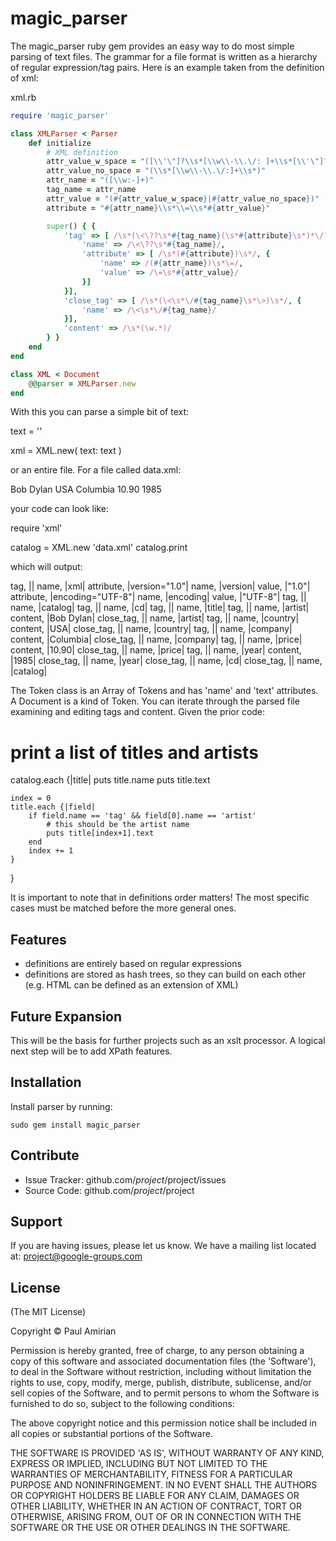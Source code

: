 magic_parser
============

The magic_parser ruby gem provides an easy way to do most simple parsing of text files. The grammar for a file format is written as a hierarchy of regular expression/tag pairs. Here is an example taken from the definition of xml:

xml.rb

```ruby
require 'magic_parser'

class XMLParser < Parser
	def initialize
		# XML definition
		attr_value_w_space = "([\\'\"]?\\s*[\\w\\-\\.\/: ]+\\s*[\\'\"]?)"
		attr_value_no_space = "(\\s*[\\w\\-\\.\/:]+\\s*)"
		attr_name = "([\\w:-]+)"
		tag_name = attr_name
		attr_value = "(#{attr_value_w_space}|#{attr_value_no_space})"
		attribute = "#{attr_name}\\s*\\=\\s*#{attr_value}"

		super() { {
			'tag' => [ /\s*(\<\??\s*#{tag_name}(\s*#{attribute}\s*)*\/?\s*\??\>)\s*/, {
				'name' => /\<\??\s*#{tag_name}/,
				'attribute' => [ /\s*(#{attribute})\s*/, {
					'name' => /(#{attr_name})\s*\=/,
					'value' => /\=\s*#{attr_value}/
				}]
			}],
			'close_tag' => [ /\s*(\<\s*\/#{tag_name}\s*\>)\s*/, {
				'name' => /\<\s*\/#{tag_name}/
			}],
			'content' => /\s*(\w.*)/
		} }
	end
end

class XML < Document
	@@parser = XMLParser.new
end
```

With this you can parse a simple bit of text:

text = '<?xml version="1.0" encoding="UTF-8"?>'

xml = XML.new( text: text )

or an entire file. For a file called data.xml:

<?xml version="1.0" encoding="UTF-8"?>
<catalog>
  <cd>
    <title>Empire Burlesque</title>
    <artist>Bob Dylan</artist>
    <country>USA</country>
    <company>Columbia</company>
    <price>10.90</price>
    <year>1985</year>
  </cd>
</catalog>

your code can look like:

require 'xml'

catalog = XML.new 'data.xml'
catalog.print

which will output:

tag, |<?xml version="1.0" encoding="UTF-8"?>|
	name, |xml|
	attribute, |version="1.0"|
		name, |version|
		value, |"1.0"|
	attribute, |encoding="UTF-8"|
		name, |encoding|
		value, |"UTF-8"|
tag, |<catalog>|
	name, |catalog|
tag, |<cd>|
	name, |cd|
tag, |<title>|
	name, |title|
content, |Empire Burlesque|
close_tag, |</title>|
	name, |title|
tag, |<artist>|
	name, |artist|
content, |Bob Dylan|
close_tag, |</artist>|
	name, |artist|
tag, |<country>|
	name, |country|
content, |USA|
close_tag, |</country>|
	name, |country|
tag, |<company>|
	name, |company|
content, |Columbia|
close_tag, |</company>|
	name, |company|
tag, |<price>|
	name, |price|
content, |10.90|
close_tag, |</price>|
	name, |price|
tag, |<year>|
	name, |year|
content, |1985|
close_tag, |</year>|
	name, |year|
close_tag, |</cd>|
	name, |cd|
close_tag, |</catalog>|
	name, |catalog|

The Token class is an Array of Tokens and has 'name' and 'text' attributes. A Document is a kind of Token. You can iterate through the parsed file examining and editing tags and content. Given the prior code:

# print a list of titles and artists
catalog.each {|title|
	puts title.name
	puts title.text

	index = 0
	title.each {|field|
		if field.name == 'tag' && field[0].name == 'artist'
			# this should be the artist name
			puts title[index+1].text
		end
		index += 1
	}
}

It is important to note that in definitions order matters! The most specific cases must be matched before the more general ones.

Features
--------
- definitions are entirely based on regular expressions
- definitions are stored as hash trees, so they can build on each other (e.g. HTML can be defined as an extension of XML)

Future Expansion
----------------

This will be the basis for further projects such as an xslt processor. A logical next step will be to add XPath features.

Installation
------------

Install parser by running:

	sudo gem install magic_parser

Contribute
----------

- Issue Tracker: github.com/$project/$project/issues
- Source Code: github.com/$project/$project

Support
-------

If you are having issues, please let us know.
We have a mailing list located at: project@google-groups.com

License
-------

(The MIT License)

Copyright © Paul Amirian

Permission is hereby granted, free of charge, to any person obtaining a copy of this software and associated documentation files (the 'Software'), to deal in the Software without restriction, including without limitation the rights to use, copy, modify, merge, publish, distribute, sublicense, and/or sell copies of the Software, and to permit persons to whom the Software is furnished to do so, subject to the following conditions:

The above copyright notice and this permission notice shall be included in all copies or substantial portions of the Software.

THE SOFTWARE IS PROVIDED 'AS IS', WITHOUT WARRANTY OF ANY KIND, EXPRESS OR IMPLIED, INCLUDING BUT NOT LIMITED TO THE WARRANTIES OF MERCHANTABILITY, FITNESS FOR A PARTICULAR PURPOSE AND NONINFRINGEMENT. IN NO EVENT SHALL THE AUTHORS OR COPYRIGHT HOLDERS BE LIABLE FOR ANY CLAIM, DAMAGES OR OTHER LIABILITY, WHETHER IN AN ACTION OF CONTRACT, TORT OR OTHERWISE, ARISING FROM, OUT OF OR IN CONNECTION WITH THE SOFTWARE OR THE USE OR OTHER DEALINGS IN THE SOFTWARE.
